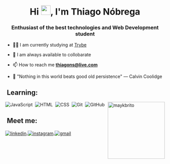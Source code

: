 <h1 align="center">Hi <img src="https://raw.githubusercontent.com/kaueMarques/kaueMarques/master/hi.gif" width="30px">, I'm Thiago Nóbrega</h1>
<h3 align="center">Enthusiast of the best technologies and Web Development student</h3>

- 👨‍💻 I am currently studying at [Trybe](https://www.betrybe.com/)

- 💬 I am always available to collobarate

- 📫 How to reach me **thiagons@live.com**

- 🚀 "Nothing in this world beats good old persistence" ― Calvin Coolidge

   
## &nbsp;Learning:
    
![JavaScript](https://img.shields.io/badge/-JavaScript-05122A?style=flat&logo=javascript)&nbsp;
![HTML](https://img.shields.io/badge/-HTML-05122A?style=flat&logo=HTML5)&nbsp;
![CSS](https://img.shields.io/badge/-CSS-05122A?style=flat&logo=CSS3&logoColor=1572B6)&nbsp;
![Git](https://img.shields.io/badge/-Git-05122A?style=flat&logo=git)&nbsp;
![GitHub](https://img.shields.io/badge/-GitHub-05122A?style=flat&logo=github)&nbsp;
<img height="180em" align="right" src="https://github-readme-stats.vercel.app/api?username=thiagodanobrega&show_icons=true&theme=algolia" alt="maykbrito"/> </p>
   
 
## &nbsp;Meet me:
    
 <a href="https://www.linkedin.com/in/thiagodanobrega/" target="_blank">
  <img align="center" src="https://img.shields.io/badge/-LinkedIn-05122A?style=flat&labelColor=05122A&logo=Linkedin&Color=white" alt="linkedin"/>
</a>
<a href="https://instagram.com/thiagodanobrega_" target="_blank">
  <img align="center" src="https://img.shields.io/badge/-Instagram-05122A?style=flat&labelColor=05122A&logo=Instagram&Color=white" alt="instagram"/>
</a>
<a href="mailto:thiagodanobregasousa@gmail.com" target="_blank">
  <img align="center" src="https://img.shields.io/badge/-Gmail-05122A?style=flat&labelColor=05122A&logo=Gmail&Color=white" alt="gmail"/>
</a>

 <!--

- 🔭 I’m currently working on ...
- 🌱 I’m currently learning ...
- 👯 I’m looking to collaborate on ...
- 🤔 I’m looking for help with ...
- 💬 Ask me about ...
- 📫 How to reach me: ...
- 😄 Pronouns: ...
- ⚡ Fun fact: ...
-->

     
     




